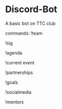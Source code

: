 # Discord-Bot
A basic bot on TTC club

commands:
!team

!sig

!agenda

!current event

!partnerships

!goals

!socialmedia

!mentors
